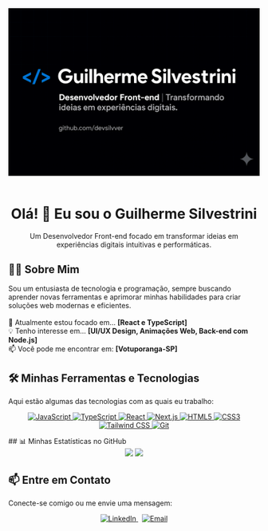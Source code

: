 <div align="center">
  <img src="img/meu_banner.png" alt="Banner Guilherme Silvestrini" />
</div>
<br>

<h1 align="center">
  Olá! 👋 Eu sou o Guilherme Silvestrini
</h1>
<p align="center">
  Um Desenvolvedor Front-end focado em transformar ideias em experiências digitais intuitivas e performáticas.
</p>

## 👨‍💻 Sobre Mim
<p>
  Sou um entusiasta de tecnologia e programação, sempre buscando aprender novas ferramentas e aprimorar minhas habilidades para criar soluções web modernas e eficientes.
<br><br>
  🌱 Atualmente estou focado em... <strong>[React e TypeScript]</strong>
  <br>
  💡 Tenho interesse em... <strong>[UI/UX Design, Animações Web, Back-end com Node.js]</strong>
  <br>
  📫 Você pode me encontrar em: <strong>[Votuporanga-SP]</strong>
</p>

## 🛠️ Minhas Ferramentas e Tecnologias

Aqui estão algumas das tecnologias com as quais eu trabalho:

<p align="center">
  <a href="https://developer.mozilla.org/pt-BR/docs/Web/JavaScript" target="_blank">
    <img src="https://img.shields.io/badge/JavaScript-F7DF1E?style=for-the-badge&logo=javascript&logoColor=black" alt="JavaScript">
  </a>
  <a href="https://www.typescriptlang.org/" target="_blank">
    <img src="https://img.shields.io/badge/TypeScript-3178C6?style=for-the-badge&logo=typescript&logoColor=white" alt="TypeScript">
  </a>
  <a href="https://react.dev/" target="_blank">
    <img src="https://img.shields.io/badge/React-20232A?style=for-the-badge&logo=react&logoColor=61DAFB" alt="React">
  </a>
  <a href="https://nextjs.org/" target="_blank">
    <img src="https://img.shields.io/badge/Next.js-000000?style=for-the-badge&logo=nextdotjs&logoColor=white" alt="Next.js">
  </a>
  <a href="https://developer.mozilla.org/pt-BR/docs/Web/HTML" target="_blank">
    <img src="https://img.shields.io/badge/HTML5-E34F26?style=for-the-badge&logo=html5&logoColor=white" alt="HTML5">
  </a>
  <a href="https://developer.mozilla.org/pt-BR/docs/Web/CSS" target="_blank">
    <img src="https://img.shields.io/badge/CSS3-1572B6?style=for-the-badge&logo=css3&logoColor=white" alt="CSS3">
  </a>
  <a href="https://tailwindcss.com/" target="_blank">
    <img src="https://img.shields.io/badge/Tailwind_CSS-06B6D4?style=for-the-badge&logo=tailwind-css&logoColor=white" alt="Tailwind CSS">
  </a>
  <a href="https://git-scm.com/" target="_blank">
    <img src="https://img.shields.io/badge/Git-E34F26?style=for-the-badge&logo=git&logoColor=white" alt="Git">
  </a>
</p>
## 📊 Minhas Estatísticas no GitHub

<div align="center">
  <img height="180em" src="https://github-readme-stats.vercel.app/api?username=devsilvver&show_icons=true&theme=tokyonight&include_all_commits=true&count_private=true"/>
  <img height="180em" src="https://github-readme-stats.vercel.app/api/top-langs/?username=devsilvver&layout=compact&langs_count=7&theme=tokyonight"/>
</div>


## 📫 Entre em Contato

Conecte-se comigo ou me envie uma mensagem:

<p align="center">
  <a href="[https://www.linkedin.com/in/guilherme-silvestrini-782226233/]" target="_blank">
    <img src="https://img.shields.io/badge/LinkedIn-0077B5?style=for-the-badge&logo=linkedin&logoColor=white" alt="LinkedIn">
  </a>
  &nbsp;
  <a href="mailto:[guilhermesilvestrini1@gmail.com]" target="_blank">
    <img src="https://img.shields.io/badge/Email-D14836?style=for-the-badge&logo=gmail&logoColor=white" alt="Email">
  </a>
</p>